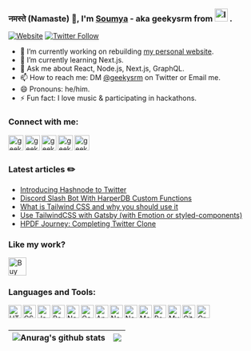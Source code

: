 ### नमस्ते (Namaste) 🙏, I'm [Soumya](https://soumya.dev) - aka geekysrm from <img  alt="India" width="26px" src="https://res.cloudinary.com/geekysrm/image/upload/v1637359363/383px-Flag_of_India.svg.png" /> .

[![Website](https://img.shields.io/website?label=soumya.dev&style=for-the-badge&url=https%3A%2F%2Fsoumya.dev)](https://soumya.dev)
[![Twitter Follow](https://img.shields.io/twitter/follow/geekysrm?color=1DA1F2&logo=twitter&style=for-the-badge)](https://twitter.com/intent/follow?original_referer=https%3A%2F%2Fgithub.com%2Fgeekysrm&screen_name=geekysrm)

- 🔭 I’m currently working on rebuilding [my personal website](https://soumya.dev).
- 🌱 I’m currently learning Next.js.
- 💬 Ask me about React, Node.js, Next.js, GraphQL.
- 📫 How to reach me: DM [@geekysrm](https://twitter.com/geekysrm) on Twitter or Email me.
- 😄 Pronouns: he/him.
- ⚡ Fun fact: I love music & participating in hackathons.

### Connect with me:
<a href="https://soumya.dev">
  <img align="left" alt="geekysrm's website" width="30px" src="https://res.cloudinary.com/geekysrm/image/upload/v1637358318/841364.png" />
</a>
<a href="https://twitter.com/geekysrm">
  <img align="left" alt="geekysrm's Twitter" width="30px" src="https://res.cloudinary.com/geekysrm/image/upload/v1637358370/2111703.png" />
</a>
<a href="https://www.linkedin.com/in/geekysrm">
  <img align="left" alt="geekysrm's LinkedIn" width="30px" src="https://res.cloudinary.com/geekysrm/image/upload/v1637358428/2111465.png" />
</a>
<a href="https://link.soumya.dev/youtube">
  <img align="left" alt="geekysrm's YouTube Channel" width="30px" src="https://res.cloudinary.com/geekysrm/image/upload/v1637358478/725300.png" />
</a>
<a href="https://www.twitch.tv/geekysrm">
  <img align="left" alt="geekysrm's Twitch Channel" width="30px" src="https://res.cloudinary.com/geekysrm/image/upload/v1637358539/733577.png" />
</a> <br /> 
 <br /> 

### Latest articles ✏️ <br />
- [Introducing Hashnode to Twitter](https://geekysrm.hashnode.dev/introducing-hashnode-to-twitter)
- [Discord Slash Bot With HarperDB Custom Functions](https://soumya.dev/discord-slash-bot-with-harperdb-custom-functions)
- [What is Tailwind CSS and why you should use it](https://soumya.dev/what-is-tailwind-css)
- [Use TailwindCSS with Gatsby (with Emotion or styled-components)](https://soumya.dev/tailwindcss-gatsby-styled-emotion)
- [HPDF Journey: Completing Twitter Clone](https://soumya.dev/hpdf-journey-twitter-clone)

### Like my work?

<a href='https://coffee.soumya.dev/' target='_blank'><img height='36' style='border:0px;height:36px;' src='https://cdn.buymeacoffee.com/buttons/default-orange.png' border='0' alt='Buy Me a Coffee' /></a> <br /> 
 
### Languages and Tools:

<a href="https://developer.mozilla.org/en-US/docs/Web/Guide/HTML/HTML5" target="_blank" rel="noopener noreferrer"><img align="left" alt="HTML 5" width="26px" src="https://res.cloudinary.com/geekysrm/image/upload/v1637358622/html.png" /></a>
<a href="https://developer.mozilla.org/en-US/docs/Web/CSS" target="_blank" rel="noopener noreferrer"><img align="left" alt="CSS 3" width="26px" src="https://res.cloudinary.com/geekysrm/image/upload/v1637358652/css.png" /></a>
<a href="https://developer.mozilla.org/en-US/docs/Web/JavaScript" target="_blank" rel="noopener noreferrer"><img align="left" alt="JavaScript" width="26px" src="https://res.cloudinary.com/geekysrm/image/upload/v1637358687/javascript.png" /></a>
<a href="https://reactjs.org/" target="_blank" rel="noopener noreferrer"><img align="left" alt="React" width="26px" src="https://res.cloudinary.com/geekysrm/image/upload/v1637358718/react.png" /></a>
<a href="https://nextjs.org/" target="_blank" rel="noopener noreferrer"><img align="left" alt="Next.js" width="26px" src="https://res.cloudinary.com/geekysrm/image/upload/v1637358749/1280px-Nextjs-logo.svg.png" /></a>
<a href="https://www.gatsbyjs.com/" target="_blank" rel="noopener noreferrer"><img align="left" alt="Gatsby" width="26px" src="https://res.cloudinary.com/geekysrm/image/upload/v1637358774/gatsby.png" /></a>
<a href="https://angular.io/" target="_blank" rel="noopener noreferrer"><img align="left" alt="Angular" width="26px" src="https://res.cloudinary.com/geekysrm/image/upload/v1637358805/angular.png" /></a>
<a href="https://nodejs.org/" target="_blank" rel="noopener noreferrer"><img align="left" alt="Node.js" width="26px" src="https://res.cloudinary.com/geekysrm/image/upload/v1637358848/nodejs.png" /></a>
<a href="https://java.com/" target="_blank" rel="noopener noreferrer"><img align="left" alt="Node.js" width="26px" src="https://res.cloudinary.com/geekysrm/image/upload/v1637358876/java.png" /></a>
<a href="https://www.mongodb.com/" target="_blank" rel="noopener noreferrer"><img align="left" alt="MongoDB" width="26px" src="https://res.cloudinary.com/geekysrm/image/upload/v1637358912/mongodb.png" /></a>
<a href="https://www.postgresql.org/" target="_blank" rel="noopener noreferrer"><img align="left" alt="PostgreSQL" width="26px" src="https://res.cloudinary.com/geekysrm/image/upload/v1637358943/postgresql.png" /></a>
<a href="https://www.mysql.com/" target="_blank" rel="noopener noreferrer"><img align="left" alt="MySQL" width="26px" src="https://res.cloudinary.com/geekysrm/image/upload/v1637358981/mysql.png" /></a>
<a href="https://git-scm.com/" target="_blank" rel="noopener noreferrer"><img align="left" alt="Git" width="26px" src="https://res.cloudinary.com/geekysrm/image/upload/v1637359018/git.png" /></a>
<a href="https://www.graphql.com/" target="_blank" rel="noopener noreferrer"><img align="left" alt="GraphQL" width="26px" src="https://res.cloudinary.com/geekysrm/image/upload/v1637359051/graphql.png" /></a>


<br />
<br />

| <img align="center" src="https://github-readme-stats.vercel.app/api?username=geekysrm&show_icons=true&include_all_commits=true&theme=buefy&hide_border=true" alt="Anurag's github stats" /> | <img align="center" src="https://github-readme-stats.vercel.app/api/top-langs/?username=geekysrm&layout=compact&theme=buefy&hide_border=true" /> |
| ------------- | ------------- |

